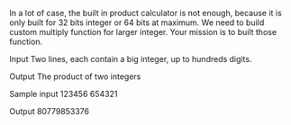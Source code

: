 In a lot of case, the built in product calculator is not enough, because it is only built for 32 bits integer or 64 bits at maximum. We need to build custom multiply function for larger integer. Your mission is to built those function.


Input
Two lines, each contain a big integer, up to hundreds digits.


Output
The product of two integers


Sample input
123456
654321


Output
80779853376